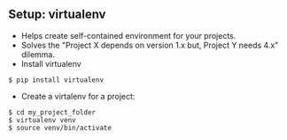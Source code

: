 
## Setup: virtualenv

- Helps create self-contained environment for your projects.
- Solves the "Project X depends on version 1.x but, Project Y needs 4.x" dilemma.
- Install virtualenv
```
$ pip install virtualenv
```
- Create a virtalenv for a project:
```
$ cd my_project_folder
$ virtualenv venv
$ source venv/bin/activate
```
